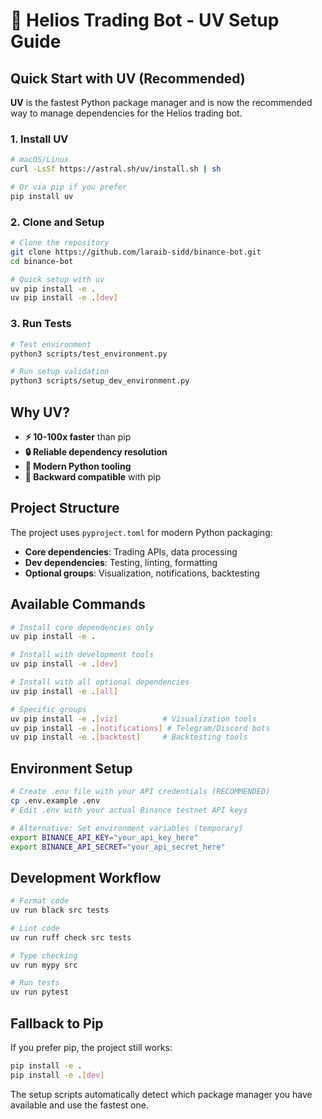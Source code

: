 # 🚀 Helios Trading Bot - UV Setup Guide

## Quick Start with UV (Recommended)

**UV** is the fastest Python package manager and is now the recommended way to manage dependencies for the Helios trading bot.

### **1. Install UV**

```bash
# macOS/Linux
curl -LsSf https://astral.sh/uv/install.sh | sh

# Or via pip if you prefer
pip install uv
```

### **2. Clone and Setup**

```bash
# Clone the repository
git clone https://github.com/laraib-sidd/binance-bot.git
cd binance-bot

# Quick setup with uv
uv pip install -e .
uv pip install -e .[dev]
```

### **3. Run Tests**

```bash
# Test environment
python3 scripts/test_environment.py

# Run setup validation
python3 scripts/setup_dev_environment.py
```

## Why UV?

- **⚡ 10-100x faster** than pip
- **🔒 Reliable dependency resolution**
- **🎯 Modern Python tooling**
- **🔄 Backward compatible** with pip

## Project Structure

The project uses `pyproject.toml` for modern Python packaging:

- **Core dependencies**: Trading APIs, data processing
- **Dev dependencies**: Testing, linting, formatting
- **Optional groups**: Visualization, notifications, backtesting

## Available Commands

```bash
# Install core dependencies only
uv pip install -e .

# Install with development tools
uv pip install -e .[dev]

# Install with all optional dependencies
uv pip install -e .[all]

# Specific groups
uv pip install -e .[viz]          # Visualization tools
uv pip install -e .[notifications] # Telegram/Discord bots
uv pip install -e .[backtest]     # Backtesting tools
```

## Environment Setup

```bash
# Create .env file with your API credentials (RECOMMENDED)
cp .env.example .env
# Edit .env with your actual Binance testnet API keys

# Alternative: Set environment variables (temporary)
export BINANCE_API_KEY="your_api_key_here"
export BINANCE_API_SECRET="your_api_secret_here"
```

## Development Workflow

```bash
# Format code
uv run black src tests

# Lint code
uv run ruff check src tests

# Type checking
uv run mypy src

# Run tests
uv run pytest
```

## Fallback to Pip

If you prefer pip, the project still works:

```bash
pip install -e .
pip install -e .[dev]
```

The setup scripts automatically detect which package manager you have available and use the fastest one. 